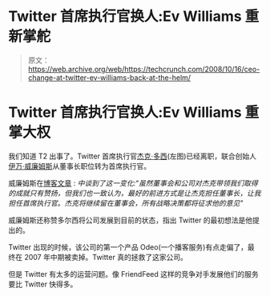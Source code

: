 # Twitter 首席执行官换人:Ev Williams 重新掌舵

> 原文：<https://web.archive.org/web/https://techcrunch.com/2008/10/16/ceo-change-at-twitter-ev-williams-back-at-the-helm/>

# Twitter 首席执行官换人:Ev Williams 重掌大权

我们知道 T2 出事了。Twitter 首席执行官[杰克·多西](https://web.archive.org/web/20230405124547/http://www.crunchbase.com/person/jack-dorsey)(左图)已经离职，联合创始人[伊万·威廉姆斯](https://web.archive.org/web/20230405124547/http://www.crunchbase.com/person/evan-williams)从董事长职位转为首席执行官。

威廉姆斯在[博客文章](https://web.archive.org/web/20230405124547/http://blog.twitter.com/2008/10/meet-our-ceo-and-chairman-again.html) : *中谈到了这一变化:“虽然董事会和公司对杰克带领我们取得的成就只有赞扬，但我们也一致认为，最好的前进方式是让杰克担任董事长，让我担任首席执行官。杰克将继续留在董事会，所有战略决策都将征求他的意见"*

威廉姆斯还称赞多尔西将公司发展到目前的状态，指出 Twitter 的最初想法是他提出的。

Twitter 出现的时候，该公司的第一个产品 Odeo(一个播客服务)有点走偏了，最终在 2007 年中期被卖掉。Twitter 真的拯救了这家公司。

但是 Twitter 有太多的运营问题。像 FriendFeed 这样的竞争对手发展他们的服务要比 Twitter 快得多。